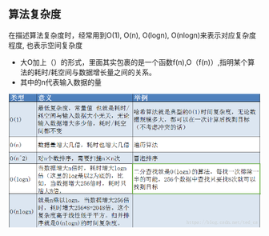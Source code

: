 ## 算法复杂度
在描述算法复杂度时，经常用到O(1), O(n), O(logn), O(nlogn)来表示对应复杂度程度, 也表示空间复杂度

- 大O加上（）的形式，里面其实包裹的是一个函数f(n),O（f(n)）,指明某个算法的耗时/耗空间与数据增长量之间的关系。
- 其中的n代表输入数据的量

![算法](./image/arithmetic.png)
